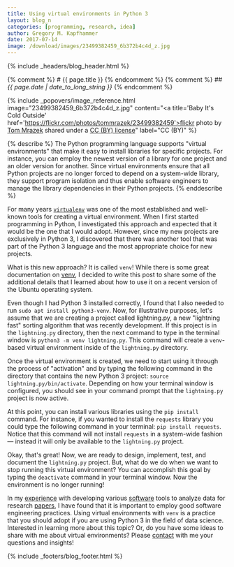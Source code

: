 ```yaml
---
title: Using virtual environments in Python 3
layout: blog_n
categories: [programming, research, idea]
author: Gregory M. Kapfhammer
date: 2017-07-14
image: /download/images/23499382459_6b372b4c4d_z.jpg
---
```


{% include _headers/blog_header.html %}

{% comment %} # {{ page.title }} {% endcomment %}
{% comment %} ## <em>{{ page.date | date_to_long_string }}</em> {% endcomment %}

<!-- Include header image -->
{% include _popovers/image_reference.html image="23499382459_6b372b4c4d_z.jpg" content="<a title='Baby It\'s Cold Outside' href='https://flickr.com/photos/tommrazek/23499382459'>flickr photo</a> by <a href='https://flickr.com/people/tommrazek'>Tom Mrazek</a> shared under a <a href='https://creativecommons.org/licenses/by/2.0/'>CC (BY) license</a>" label="CC (BY)" %}

{% describe %}
The Python programming language supports "virtual environments" that make it
easy to install libraries for specific projects. For instance, you can employ
the newest version of a library for one project and an older version for
another. Since virtual environments ensure that all Python projects are no
longer forced to depend on a system-wide library, they support program isolation
and thus enable software engineers to manage the library dependencies in their
Python projects.
{% enddescribe %}

For many years [`virtualenv`](https://virtualenv.pypa.io/en/latest/) was one of
the most established and well-known tools for creating a virtual environment.
When I first started programming in Python, I investigated this approach and
expected that it would be the one that I would adopt. However, since my new
projects are exclusively in Python 3, I discovered that there was another tool
that was part of the Python 3 language and the most appropriate choice for new
projects.

What is this new approach? It is called `venv`! While there is some great
documentation on [venv](https://docs.python.org/3/library/venv.html), I decided
to write this post to share some of the additional details that I learned about
how to use it on a recent version of the Ubuntu operating system.

Even though I had Python 3 installed correctly, I found that I also needed to
run `sudo apt install python3-venv`. Now, for illustrative purposes, let's
assume that we are creating a project called lightning.py, a new "lightning
fast" sorting algorithm that was recently development. If this project is in the
`lightning.py` directory, then the next command to type in the terminal window
is `python3 -m venv lightning.py`. This command will create a `venv`-based
virtual environment inside of the `lightning.py` directory.

Once the virtual environment is created, we need to start using it through the
process of "activation" and by typing the following command in the directory
that contains the new Python 3 project: `source lightning.py/bin/activate`.
Depending on how your terminal window is configured, you should see in your
command prompt that the `lightning.py` project is now active.

At this point, you can install various libraries using the `pip install`
command. For instance, if you wanted to install the `requests` library you could
type the following command in your terminal: `pip install requests`. Notice that
this command will not install `requests` in a system-wide fashion &mdash;
instead it will only be available to the `lightning.py` project.

Okay, that's great! Now, we are ready to design, implement, test, and document
the `lightning.py` project. But, what do we do when we want to stop running this
virtual environment? You can accomplish this goal by typing the `deactivate`
command in your terminal window. Now the environment is no longer running!

In my [experience]({{site.baseurl}}service/) with developing various
[software]({{site.baseurl}}software/) tools to analyze data for research
[papers]({{site.baseurl}}research/papers/), I have found that it is important to
employ good software engineering practices. Using virtual environments with
`venv` is a practice that you should adopt if you are using Python 3 in the
field of data science. Interested in learning more about this topic? Or, do you
have some ideas to share with me about virtual environments? Please
[contact]({{site.baseurl}}contact/) with me your questions and insights!

{% include _footers/blog_footer.html %}
